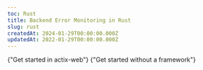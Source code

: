 ```yaml
---
toc: Rust
title: Backend Error Monitoring in Rust
slug: rust
createdAt: 2024-01-29T00:00:00.000Z
updatedAt: 2022-01-29T00:00:00.000Z
---
```



<MissingFrameworkCopy/>

<DocsCardGroup>
    <DocsCard title="actix-web" href="../rust/actix">
        {"Get started in actix-web"}
    </DocsCard>
    <DocsCard title="Other" href="../rust/other">
        {"Get started without a framework"}
    </DocsCard>
</DocsCardGroup>
